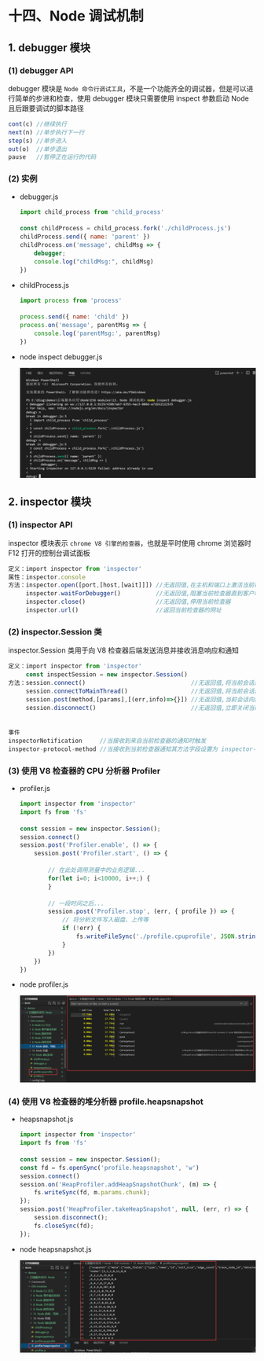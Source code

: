 # 十四、Node 调试机制

## 1. debugger 模块

### (1) debugger API

debugger 模块是 `Node 命令行调试工具`，不是一个功能齐全的调试器，但是可以进行简单的步进和检查，使用 debugger 模块只需要使用 inspect 参数启动 Node 且后跟要调试的脚本路径

```js
cont(c) //继续执行
next(n) //单步执行下一行
step(s) //单步进入
out(o)  //单步退出
pause   //暂停正在运行的代码
```

### (2) 实例

* debugger.js

    ```js
    import child_process from 'child_process'

    const childProcess = child_process.fork('./childProcess.js')
    childProcess.send({ name: 'parent' })
    childProcess.on('message', childMsg => {
        debugger;
        console.log("childMsg:", childMsg)
    })
    ```

* childProcess.js

    ```js
    import process from 'process'

    process.send({ name: 'child' })
    process.on('message', parentMsg => {
        console.log('parentMsg:', parentMsg)
    })
    ```

* node inspect debugger.js

    ![debugger](https://github.com/yuyuyuzhang/Blog/blob/master/images/%E5%90%8E%E7%AB%AF%E6%9C%8D%E5%8A%A1%E5%BC%80%E5%8F%91/Node/debugger.png)

## 2. inspector 模块

### (1) inspector API

inspector 模块表示 `chrome V8 引擎的检查器`，也就是平时使用 chrome 浏览器时 F12 打开的控制台调试面板

```js
定义：import inspector from 'inspector'
属性：inspector.console
方法：inspector.open([port,[host,[wait]]]) //无返回值,在主机和端口上激活当前检查器,可选参数wait表示在客户端连接之前是否阻塞
     inspector.waitForDebugger()          //无返回值,阻塞当前检查器直到客户端发送 Runtime.runIfWaitingForDebugger 命令
     inspector.close()                    //无返回值,停用当前检查器
     inspector.url()                      //返回当前检查器的网址
```

### (2) inspector.Session 类

inspector.Session 类用于向 V8 检查器后端发送消息并接收消息响应和通知

```js
定义：import inspector from 'inspector'
     const inspectSession = new inspector.Session()
方法：session.connect()                              //无返回值,将当前会话连接到当前线程检查器后端
     session.connectToMainThread()                  //无返回值,将当前会话连接到主线程检查器后端
     session.post(method,[params],[(err,info)=>{}]) //无返回值,当前会话向连接的检查器后端发送消息
     session.disconnect()                           //无返回值,立即关闭当前会话


事件
inspectorNotification     //当接收到来自当前检查器的通知时触发
inspector-protocol-method //当接收到当前检查器通知其方法字段设置为 inspector-protocol-method 时触发
```

### (3) 使用 V8 检查器的 CPU 分析器 Profiler

* profiler.js

    ```js
    import inspector from 'inspector'
    import fs from 'fs'

    const session = new inspector.Session();
    session.connect()
    session.post('Profiler.enable', () => {
        session.post('Profiler.start', () => {

            // 在此处调用测量中的业务逻辑...
            for(let i=0; i<10000, i++;) {
            }

            // 一段时间之后...
            session.post('Profiler.stop', (err, { profile }) => {
                // 将分析文件写入磁盘、上传等
                if (!err) {
                    fs.writeFileSync('./profile.cpuprofile', JSON.stringify(profile));
                }
            })
        })
    })
    ```

* node profiler.js

  ![Profiler](https://github.com/yuyuyuzhang/Blog/blob/master/images/%E5%90%8E%E7%AB%AF%E6%9C%8D%E5%8A%A1%E5%BC%80%E5%8F%91/Node/Profiler.png)

### (4) 使用 V8 检查器的堆分析器 profile.heapsnapshot

* heapsnapshot.js

    ```js
    import inspector from 'inspector'
    import fs from 'fs'

    const session = new inspector.Session();
    const fd = fs.openSync('profile.heapsnapshot', 'w')
    session.connect()
    session.on('HeapProfiler.addHeapSnapshotChunk', (m) => {
        fs.writeSync(fd, m.params.chunk);
    });
    session.post('HeapProfiler.takeHeapSnapshot', null, (err, r) => {
        session.disconnect();
        fs.closeSync(fd);
    });
    ```

* node heapsnapshot.js

  ![heapsnapshot](https://github.com/yuyuyuzhang/Blog/blob/master/images/%E5%90%8E%E7%AB%AF%E6%9C%8D%E5%8A%A1%E5%BC%80%E5%8F%91/Node/heapsnapshot.png)
